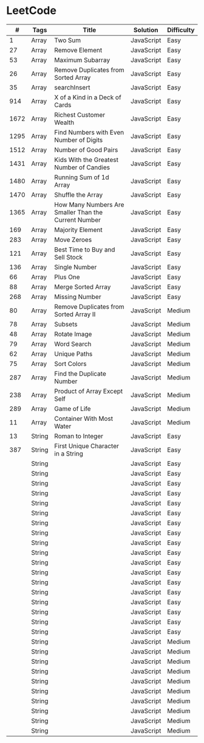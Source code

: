 # LeetCode
| # | Tags| Title | Solution | Difficulty|
| ---- | ---- | ---- | ----| ---- |
| 1 | Array | Two Sum | JavaScript | Easy |
| 27 | Array | Remove Element | JavaScript | Easy |
| 53 | Array | Maximum Subarray | JavaScript | Easy |
| 26 | Array | Remove Duplicates from Sorted Array | JavaScript | Easy |
| 35 | Array | searchInsert | JavaScript | Easy |
| 914 | Array | X of a Kind in a Deck of Cards | JavaScript | Easy |
| 1672 | Array | Richest Customer Wealth | JavaScript | Easy |
| 1295 | Array | Find Numbers with Even Number of Digits | JavaScript | Easy |
| 1512 | Array | Number of Good Pairs | JavaScript | Easy |
| 1431 | Array | Kids With the Greatest Number of Candies | JavaScript | Easy |
| 1480 | Array | Running Sum of 1d Array | JavaScript | Easy |
| 1470 | Array | Shuffle the Array | JavaScript | Easy |
| 1365 | Array | How Many Numbers Are Smaller Than the Current Number | JavaScript | Easy |
| 169 | Array | Majority Element | JavaScript | Easy |
| 283 | Array | Move Zeroes | JavaScript | Easy |
| 121 | Array | Best Time to Buy and Sell Stock | JavaScript | Easy |
| 136 | Array | Single Number | JavaScript |Easy |
| 66 | Array | Plus One | JavaScript | Easy |
| 88 | Array | Merge Sorted Array | JavaScript | Easy |
| 268 | Array | Missing Number | JavaScript | Easy |
| 80 | Array | Remove Duplicates from Sorted Array Ⅱ | JavaScript | Medium |
| 78 | Array | Subsets | JavaScript | Medium |
| 48 | Array | Rotate Image | JavaScript | Medium |
| 79 | Array | Word Search | JavaScript | Medium |
| 62 | Array | Unique Paths | JavaScript | Medium |
| 75 | Array | Sort Colors | JavaScript | Medium |
| 287 | Array | Find the Duplicate Number | JavaScript | Medium |
| 238 | Array | Product of Array Except Self | JavaScript | Medium |
| 289 | Array | Game of Life | JavaScript | Medium |
| 11 | Array | Container With Most Water | JavaScript | Medium |
| 13 | String | Roman to Integer | JavaScript | Easy |
| 387 | String | First Unique Character in a String | JavaScript | Easy |
|  | String |  | JavaScript | Easy |
|  | String |  | JavaScript | Easy |
|  | String |  | JavaScript | Easy |
|  | String |  | JavaScript | Easy |
|  | String |  | JavaScript | Easy |
|  | String |  | JavaScript | Easy |
|  | String |  | JavaScript | Easy |
|  | String |  | JavaScript | Easy |
|  | String |  | JavaScript | Easy |
|  | String |  | JavaScript | Easy |
|  | String |  | JavaScript | Easy |
|  | String |  | JavaScript | Easy |
|  | String |  | JavaScript | Easy |
|  | String |  | JavaScript | Easy |
|  | String |  | JavaScript | Easy |
|  | String |  | JavaScript | Easy |
|  | String |  | JavaScript | Easy |
|  | String |  | JavaScript | Easy |
|  | String |  | JavaScript | Medium | 
|  | String |  | JavaScript | Medium | 
|  | String |  | JavaScript | Medium | 
|  | String |  | JavaScript | Medium | 
|  | String |  | JavaScript | Medium | 
|  | String |  | JavaScript | Medium | 
|  | String |  | JavaScript | Medium | 
|  | String |  | JavaScript | Medium | 
|  | String |  | JavaScript | Medium | 
|  | String |  | JavaScript | Medium | 